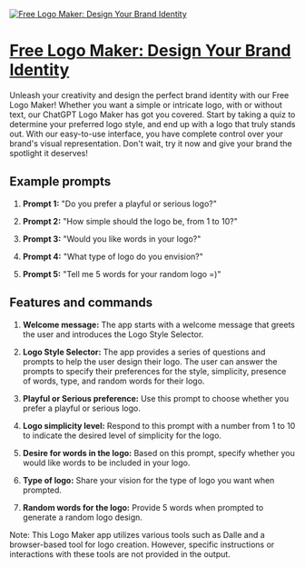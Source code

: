 [![Free Logo Maker: Design Your Brand Identity](https://files.oaiusercontent.com/file-AIjDd83Nd8Jk1e7gfAb83Muz?se=2123-10-19T23%3A46%3A42Z&sp=r&sv=2021-08-06&sr=b&rscc=max-age%3D31536000%2C%20immutable&rscd=attachment%3B%20filename%3D6d14a16f-4b80-44e5-a12d-0447f82499b9.png&sig=WwwncFBrd9LVdp/8kT7eZGmc88dKFnCkVBnF86Kvkm8%3D)](https://chat.openai.com/g/g-mMYAFVbFg-free-logo-maker-design-your-brand-identity)

# [Free Logo Maker: Design Your Brand Identity](https://chat.openai.com/g/g-mMYAFVbFg-free-logo-maker-design-your-brand-identity)

Unleash your creativity and design the perfect brand identity with our Free Logo Maker! Whether you want a simple or intricate logo, with or without text, our ChatGPT Logo Maker has got you covered. Start by taking a quiz to determine your preferred logo style, and end up with a logo that truly stands out. With our easy-to-use interface, you have complete control over your brand's visual representation. Don't wait, try it now and give your brand the spotlight it deserves!

## Example prompts

1. **Prompt 1:** "Do you prefer a playful or serious logo?"

2. **Prompt 2:** "How simple should the logo be, from 1 to 10?"

3. **Prompt 3:** "Would you like words in your logo?"

4. **Prompt 4:** "What type of logo do you envision?"

5. **Prompt 5:** "Tell me 5 words for your random logo =)"

## Features and commands

1. **Welcome message:** The app starts with a welcome message that greets the user and introduces the Logo Style Selector.

2. **Logo Style Selector:** The app provides a series of questions and prompts to help the user design their logo. The user can answer the prompts to specify their preferences for the style, simplicity, presence of words, type, and random words for their logo.

3. **Playful or Serious preference:** Use this prompt to choose whether you prefer a playful or serious logo.

4. **Logo simplicity level:** Respond to this prompt with a number from 1 to 10 to indicate the desired level of simplicity for the logo.

5. **Desire for words in the logo:** Based on this prompt, specify whether you would like words to be included in your logo.

6. **Type of logo:** Share your vision for the type of logo you want when prompted.

7. **Random words for the logo:** Provide 5 words when prompted to generate a random logo design.

Note: This Logo Maker app utilizes various tools such as Dalle and a browser-based tool for logo creation. However, specific instructions or interactions with these tools are not provided in the output.
